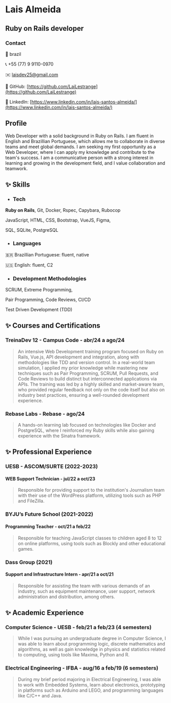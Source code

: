 # Lais Almeida

## Ruby on Rails developer

### Contact

📍 brazil

📞 +55 (77) 9 9110-0970

✉️ laisdev25@gmail.com

🔗 GitHub: [https://github.com/LaiLestrange](https://github.com/LaiLestrange)

🔗 LinkedIn: [https://www.linkedin.com/in/lais-santos-almeida/](https://www.linkedin.com/in/lais-santos-almeida/)

## Profile

Web Developer with a solid background in Ruby on Rails. I am fluent in English and Brazillian Portuguese, which allows me to collaborate in diverse teams and meet global demands. I am seeking my first opportunity as a Web Developer, where I can apply my knowledge and contribute to the team's success. I am a communicative person with a strong interest in learning and growing in the development field, and I value collaboration and teamwork.

## ✨ Skills

- ### Tech

**Ruby on Rails**, Git, Docker, Rspec, Capybara, Rubocop

JavaScript, HTML, CSS, Bootstrap, VueJS, Figma,

SQL, SQLite, PostgreSQL

- ### Languages

🇧🇷 Brazillian Portuguese: fluent, native

🇺🇸 English: fluent, C2

- ### Development Methodologies

SCRUM, Extreme Programming,

Pair Programming, Code Reviews, CI/CD

Test Driven Development (TDD)

## ✨ Courses and Certifications

### TreinaDev 12 - Campus Code - abr/24 a ago/24

> An intensive Web Development training program focused on Ruby on Rails, Vue.js, API development and integration, along with methodologies like TDD and version control. In a real-world team simulation, I applied my prior knowledge while mastering new techniques such as Pair Programming, SCRUM, Pull Requests, and Code Reviews to build distinct but interconnected applications via APIs. The training was led by a highly skilled and market-aware team, who provided regular feedback not only on the code itself but also on industry best practices, ensuring a well-rounded development experience.

### Rebase Labs - Rebase - ago/24

> A hands-on learning lab focused on technologies like Docker and PostgreSQL, where I reinforced my Ruby skills while also gaining experience with the Sinatra framework.


## ✨ Professional Experience

### UESB - ASCOM/SURTE (2022-2023)
#### WEB Support Technician - jul/22 a oct/23

> Responsible for providing support to the institution's Journalism team with their use of the WordPress platform, utilizing tools such as PHP and FileZilla.

### BYJU’s Future School (2021-2022)
#### Programming Teacher - oct/21 a feb/22

> Responsible for teaching JavaScript classes to children aged 8 to 12 on online platforms, using tools such as Blockly and other educational games.

### Dass Group (2021)
#### Support and Infrastructure Intern - apr/21 a oct/21

> Responsible for assisting the team with various demands of an industry, such as equipment maintenance, user support, network administration and distribution, among others.

## ✨ Academic Experience

### Computer Science  - UESB - feb/21 a feb/23 (4 semesters)
> While I was pursuing an undergraduate degree in Computer Science, I was able to learn about programming logic, discrete mathematics and algorithms, as well as gain knowledge in physics and statistics related to computing, using tools like Maxima, Python and R.

### Electrical Engineering - IFBA - aug/16 a feb/19 (6 semesters)
> During my brief period majoring in Electrical Engineering, I was able to work with Embedded Systems, learn about electronics, prototyping in platforms such as Arduino and LEGO, and programming languages like C/C++ and Java.
